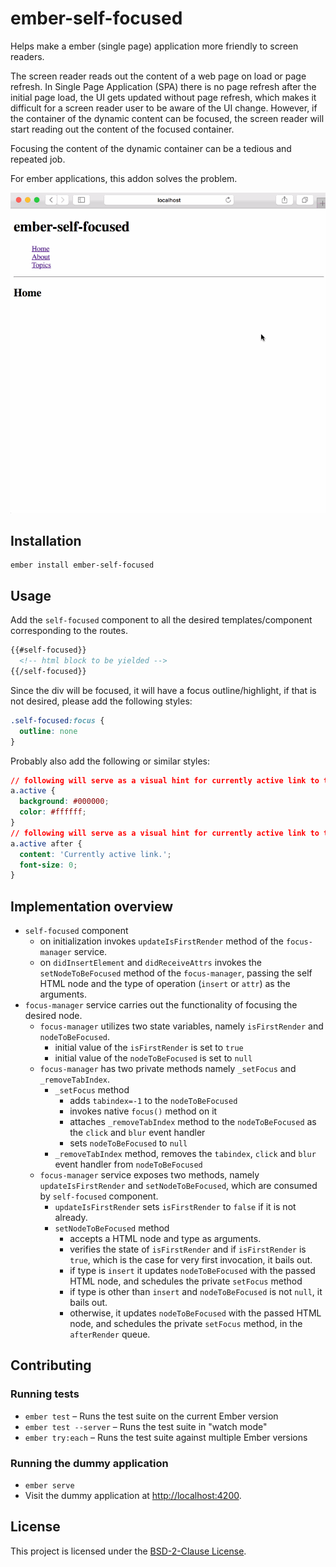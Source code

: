 ember-self-focused
==============================================================================

Helps make a ember (single page) application more friendly to screen readers.

The screen reader reads out the content of a web page on load or page refresh.
In Single Page Application (SPA) there is no page refresh after the initial page load, the UI gets updated without page refresh, which makes it difficult for a screen reader user to be aware of the UI change.
However, if the container of the dynamic content can be focused, the screen reader will start reading out the content of the focused container.

Focusing the content of the dynamic container can be a tedious and repeated job.

For ember applications, this addon solves the problem.

![ember-self-focused](../../gifs/ember-self-focused.gif)

Installation
------------------------------------------------------------------------------

```
ember install ember-self-focused
```

Usage
------------------------------------------------------------------------------

Add the `self-focused` component to all the desired templates/component corresponding to the routes.
```html
{{#self-focused}}
  <!-- html block to be yielded -->
{{/self-focused}}
```

Since the div will be focused, it will have a focus outline/highlight, if that is not desired, please add the following styles:

```css
.self-focused:focus {
  outline: none
}
```

Probably also add the following or similar styles:

```css
// following will serve as a visual hint for currently active link to the sighted users
a.active {
  background: #000000;
  color: #ffffff;
}
// following will serve as a visual hint for currently active link to the sighted users
a.active after {
  content: 'Currently active link.';
  font-size: 0;
}
```

Implementation overview
------------------------------------------------------------------------------

- `self-focused` component
  - on initialization invokes `updateIsFirstRender` method of the `focus-manager` service.
  - on `didInsertElement` and `didReceiveAttrs` invokes the `setNodeToBeFocused` method of the `focus-manager`, passing the self HTML node and the type of operation (`insert` or `attr`) as the arguments.
- `focus-manager` service carries out the functionality of focusing the desired node.
  - `focus-manager` utilizes two state variables, namely `isFirstRender` and `nodeToBeFocused`.
    - initial value of the `isFirstRender` is set to `true`
    - initial value of the `nodeToBeFocused` is set to `null`
  - `focus-manager` has two private methods namely `_setFocus` and `_removeTabIndex`.
    - `_setFocus` method
      - adds `tabindex=-1` to the `nodeToBeFocused`
      - invokes native `focus()` method on it
      - attaches `_removeTabIndex` method to the `nodeToBeFocused` as the `click` and `blur` event handler
      - sets `nodeToBeFocused` to `null`
    - `_removeTabIndex` method, removes the `tabindex`, `click` and `blur` event handler from `nodeToBeFocused`
  - `focus-manager` service exposes  two methods, namely `updateIsFirstRender` and `setNodeToBeFocused`, which are consumed by `self-focused` component.
    - `updateIsFirstRender` sets `isFirstRender` to `false` if it is not already.
    - `setNodeToBeFocused` method
      - accepts a HTML node and type as arguments.
      - verifies the state of `isFirstRender` and if `isFirstRender` is `true`, which is the case for very first invocation, it bails out.
      - if type is `insert` it updates `nodeToBeFocused` with the passed HTML node, and schedules the private `setFocus` method
      - if type is other than `insert` and `nodeToBeFocused` is not `null`, it bails out.
      - otherwise, it updates `nodeToBeFocused` with the passed HTML node, and schedules the private `setFocus` method, in the `afterRender` queue.

Contributing
------------------------------------------------------------------------------

### Running tests

* `ember test` – Runs the test suite on the current Ember version
* `ember test --server` – Runs the test suite in "watch mode"
* `ember try:each` – Runs the test suite against multiple Ember versions

### Running the dummy application

* `ember serve`
* Visit the dummy application at [http://localhost:4200](http://localhost:4200).

License
------------------------------------------------------------------------------

This project is licensed under the [BSD-2-Clause License](LICENSE).

